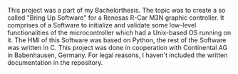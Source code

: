 This project was a part of my Bachelorthesis. The topic was to create a so called "Bring Up Software" for a Renesas R-Car M3N graphic controller. It comprises of a Software to initialize and validate some low-level functionalities of the microcontroller which had a Unix-based OS running on it. The HMI of this Software was based on Python, the rest of the Software was written in C. 
This project was done in cooperation with Continental AG in Babenhausen, Germany. For legal reasons, I haven't included the written documentation in the repository. 